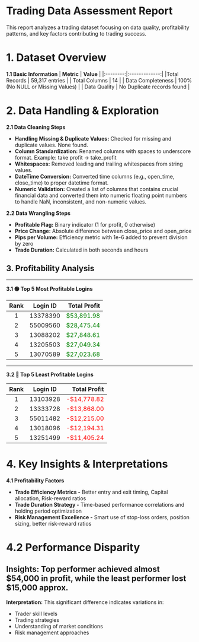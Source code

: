 # Trading Data Assessment Report
This report analyzes a trading dataset focusing on data quality, profitability patterns, and key factors contributing to trading success.

# 1. Dataset Overview
**1.1 Basic Information**
| **Metric** | **Value** |
|:--------:|:-------------:|
|Total Records | 59,317 entries | 
| Total Columns | 14 |
| Data Completeness | 100% (No NULL or Missing Values) |
| Data Quality | No Duplicate records found |


# 2. Data Handling & Exploration
**2.1 Data Cleaning Steps**

- **Handling Missing & Duplicate Values:** Checked for missing and duplicate values. None found.
- **Column Standardization:** Renamed columns with spaces to underscore format. Example: take profit → take_profit
- **Whitespaces:** Removed leading and trailing whitespaces from string values.
- **DateTime Conversion:** Converted time columns (e.g., open_time, close_time) to proper datetime format.
- **Numeric Validation:** Created a list of columns that contains crucial financial data and converted them into numeric floating point numbers to handle NaN, inconsistent, and non-numeric values.

**2.2 Data Wrangling Steps**
- **Profitable Flag:** Binary indicator (1 for profit, 0 otherwise)
- **Price Change:** Absolute difference between close_price and open_price
- **Pips per Volume:** Efficiency metric with 1e-6 added to prevent division by zero
- **Trade Duration:** Calculated in both seconds and hours



## 3. Profitability Analysis


---

**3.1 🟢 Top 5 Most Profitable Logins**

| **Rank** | **Login ID** | **Total Profit** |
|:--------:|:-------------:|----------------:|
| 1 | 13378390 | <span style="color:green;">$53,891.98</span> |
| 2 | 55009560 | <span style="color:green;">$28,475.44</span> |
| 3 | 13088202 | <span style="color:green;">$27,848.61</span> |
| 4 | 13205503 | <span style="color:green;">$27,049.34</span> |
| 5 | 13070589 | <span style="color:green;">$27,023.68</span> |

---

**3.2 🔴 Top 5 Least Profitable Logins**

| **Rank** | **Login ID** | **Total Profit** |
|:--------:|:-------------:|----------------:|
| 1 | 13103928 | <span style="color:red;">-$14,778.82</span> |
| 2 | 13333728 | <span style="color:red;">-$13,868.00</span> |
| 3 | 55011482 | <span style="color:red;">-$12,215.00</span> |
| 4 | 13018096 | <span style="color:red;">-$12,194.31</span> |
| 5 | 13251499 | <span style="color:red;">-$11,405.24</span> |


# 4. Key Insights & Interpretations
**4.1 Profitability Factors**
- **Trade Efficiency Metrics -** Better entry and exit timing, Capital allocation, Risk-reward ratios
- **Trade Duration Strategy -** Time-based performance correlations and holding period optimization
- **Risk Management Excellence -** Smart use of stop-loss orders, position sizing, better risk-reward ratios

# 4.2 Performance Disparity
**Insights:** Top performer achieved almost $54,000 in profit, while the least performer lost $15,000 approx.
--
**Interpretation:** This significant difference indicates variations in:
- Trader skill levels
- Trading strategies
- Understanding of market conditions
- Risk management approaches
